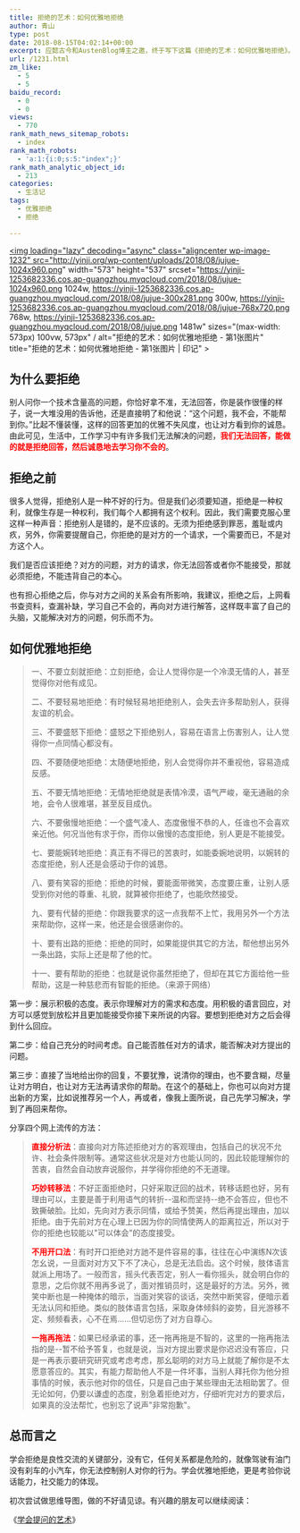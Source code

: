 ```yaml
---
title: 拒绝的艺术：如何优雅地拒绝
author: 青山
type: post
date: 2018-08-15T04:02:14+00:00
excerpt: 应懿古今和AustenBlog博主之邀，终于写下这篇《拒绝的艺术：如何优雅地拒绝》。生活中、职场中，人与人交流，难免会遇到需要拒绝的时候；其实，拒绝有时也是一种获得；拒绝别人的同时，又不伤害对方，这就是拒绝的艺术；怎么个拒绝法？何时该严词拒绝？何时该婉拒？需要技术。
url: /1231.html
zm_like:
  - 5
  - 5
baidu_record:
  - 0
  - 0
views:
  - 770
rank_math_news_sitemap_robots:
  - index
rank_math_robots:
  - 'a:1:{i:0;s:5:"index";}'
rank_math_analytic_object_id:
  - 213
categories:
  - 生活记
tags:
  - 优雅拒绝
  - 拒绝

---
```

<a href="http://yinji.org/wp-content/uploads/2018/08/jujue.png" loading="lazy" rel="sponsored" data-fancybox="gallery"><img loading="lazy" decoding="async" class="aligncenter wp-image-1232" src="http://yinji.org/wp-content/uploads/2018/08/jujue-1024x960.png" width="573" height="537" srcset="https://yinji-1253682336.cos.ap-guangzhou.myqcloud.com/2018/08/jujue-1024x960.png 1024w, https://yinji-1253682336.cos.ap-guangzhou.myqcloud.com/2018/08/jujue-300x281.png 300w, https://yinji-1253682336.cos.ap-guangzhou.myqcloud.com/2018/08/jujue-768x720.png 768w, https://yinji-1253682336.cos.ap-guangzhou.myqcloud.com/2018/08/jujue.png 1481w" sizes="(max-width: 573px) 100vw, 573px" / alt="拒绝的艺术：如何优雅地拒绝 - 第1张图片" title="拒绝的艺术：如何优雅地拒绝 - 第1张图片 | 印记" ></a>

## 为什么要拒绝

别人问你一个技术含量高的问题，你恰好拿不准，无法回答，你是装作很懂的样子，说一大堆没用的告诉他，还是直接明了和他说：“这个问题，我不会，不能帮到你。”比起不懂装懂，这样的回答更加的优雅不失风度，也让对方看到你的诚恳。由此可见，生活中，工作学习中有许多我们无法解决的问题，**<span style="color: #ff0000;">我们无法回答，能做的就是拒绝回答，然后诚恳地去学习你不会的</span>**。

## 拒绝之前

很多人觉得，拒绝别人是一种不好的行为。但是我们必须要知道，拒绝是一种权利，就像生存是一种权利，我们每个人都拥有这个权利。因此，我们需要克服心里这样一种声音：拒绝别人是错的，是不应该的。无须为拒绝感到罪恶，羞耻或内疚，另外，你需要提醒自己，你拒绝的是对方的一个请求，一个需要而已，不是对方这个人。

我们是否应该拒绝？对方的问题，对方的请求，你无法回答或者你不能接受，那就必须拒绝，不能违背自己的本心。

也有担心拒绝之后，你与对方之间的关系会有所影响，我建议，拒绝之后，上网看书查资料，查漏补缺，学习自己不会的，再向对方进行解答，这样既丰富了自己的头脑，又能解决对方的问题，何乐而不为。

## 如何优雅地拒绝

<blockquote id="sc_xuk">
  <p>
    一、不要立刻就拒绝：立刻拒绝，会让人觉得你是一个冷漠无情的人，甚至觉得你对他有成见。
  </p>
  
  <p>
    二、不要轻易地拒绝：有时候轻易地拒绝别人，会失去许多帮助别人，获得友谊的机会。
  </p>
  
  <p>
    三、不要盛怒下拒绝：盛怒之下拒绝别人，容易在语言上伤害别人，让人觉得你一点同情心都没有。
  </p>
  
  <p>
    四、不要随便地拒绝：太随便地拒绝，别人会觉得你并不重视他，容易造成反感。
  </p>
  
  <p>
    五、不要无情地拒绝：无情地拒绝就是表情冷漠，语气严峻，毫无通融的余地，会令人很难堪，甚至反目成仇。
  </p>
  
  <p>
    六、不要傲慢地拒绝：一个盛气凌人、态度傲慢不恭的人，任谁也不会喜欢亲近他。何况当他有求于你，而你以傲慢的态度拒绝，别人更是不能接受。
  </p>
  
  <p>
    七、要能婉转地拒绝：真正有不得已的苦衷时，如能委婉地说明，以婉转的态度拒绝，别人还是会感动于你的诚恳。
  </p>
  
  <p>
    八、要有笑容的拒绝：拒绝的时候，要能面带微笑，态度要庄重，让别人感受到你对他的尊重、礼貌，就算被你拒绝了，也能欣然接受。
  </p>
  
  <p>
    九、要有代替的拒绝：你跟我要求的这一点我帮不上忙，我用另外一个方法来帮助你，这样一来，他还是会很感谢你的。
  </p>
  
  <p>
    十、要有出路的拒绝：拒绝的同时，如果能提供其它的方法，帮他想出另外一条出路，实际上还是帮了他的忙。
  </p>
  
  <p>
    十一、要有帮助的拒绝：也就是说你虽然拒绝了，但却在其它方面给他一些帮助，这是一种慈悲而有智能的拒绝。（来源于网络）
  </p>
</blockquote>

第一步：展示积极的态度。表示你理解对方的需求和态度。用积极的语言回应，对方可以感觉到放松并且更加能接受你接下来所说的内容。要想到拒绝对方之后会得到什么回应。

第二步：给自己充分的时间考虑。自己能否胜任对方的请求，能否解决对方提出的问题。

第三步：直接了当地给出你的回复，不要犹豫，说清你的理由，也不要含糊，尽量让对方明白，也让对方无法再请求你的帮助。在这个的基础上，你也可以向对方提出新的方案，比如说推荐另一个人，再或者，像我上面所说，自己先学习解决，学到了再回来帮你。

分享四个网上流传的方法：

<blockquote id="sc_organge">
  <p>
    <strong><span style="color: #ff0000;">直接分析法</span></strong>：直接向对方陈述拒绝对方的客观理由，包括自己的状况不允许、社会条件限制等。通常这些状况是对方也能认同的，因此较能理解你的苦衷，自然会自动放弃说服你，并学得你拒绝的不无道理。
  </p>
  
  <p>
    <strong><span style="color: #ff0000;">巧妙转移法</span></strong>：不好正面拒绝时，只好采取迂回的战术，转移话题也好，另有理由可以，主要是善于利用语气的转折--温和而坚持--绝不会答应，但也不致撕破脸。比如，先向对方表示同情，或给予赞美，然后再提出理由，加以拒绝。由于先前对方在心理上已因为你的同情使两人的距离拉近，所以对于你的拒绝也较能以"可以体会"的态度接受。
  </p>
  
  <p>
    <strong><span style="color: #ff0000;">不用开口法</span></strong>：有时开口拒绝对方訑不是件容易的事，往往在心中演练N次该怎幺说，一旦面对对方又下不了决心，总是无法启齿。这个时候，肢体语言就派上用场了。一般而言，摇头代表否定，别人一看你摇头，就会明白你的意思，之后你就不用再多说了，面对推销员时，这是最好的方法。另外，微笑中断也是一种掩体的暗示，当面对笑容的谈话，突然中断笑容，便暗示着无法认同和拒绝。类似的肢体语言包括，采取身体倾斜的姿势，目光游移不定、频频看表，心不在焉......但切忌伤了对方自尊心。
  </p>
  
  <p>
    <strong><span style="color: #ff0000;">一拖再拖法</span></strong>：如果已经承诺的事，还一拖再拖是不智的，这里的一拖再拖法指的是--暂不给予答复，也就是说，当对方提出要求是你迟迟没有答应，只是一再表示要研究研究或考虑考虑，那幺聪明的对方马上就能了解你是不太愿意答应的。其实，有能力帮助他人不是一件坏事，当别人拜托你为他分担事情的时候，表示他对你的信任，只是自己由于某些理由无法相助罢了。但无论如何，仍要以谦虚的态度，别急着拒绝对方，仔细听完对方的要求后，如果真的没法帮忙，也别忘了说声"非常抱歉"。
  </p>
</blockquote>

## 总而言之

学会拒绝是良性交流的关键部分，没有它，任何关系都是危险的，就像驾驶有油门没有刹车的小汽车，你无法控制别人对你的行为。学会优雅地拒绝，更是考验你说话能力，社交能力的体现。

初次尝试做思维导图，做的不好请见谅。有兴趣的朋友可以继续阅读：

《[学会提问的艺术][1]》

 [1]: http://yinji.org/1189.html
